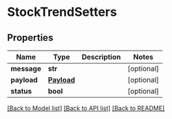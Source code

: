 # StockTrendSetters

## Properties
Name | Type | Description | Notes
------------ | ------------- | ------------- | -------------
**message** | **str** |  | [optional] 
**payload** | [**Payload**](Payload.md) |  | [optional] 
**status** | **bool** |  | [optional] 

[[Back to Model list]](../README.md#documentation-for-models) [[Back to API list]](../README.md#documentation-for-api-endpoints) [[Back to README]](../README.md)



